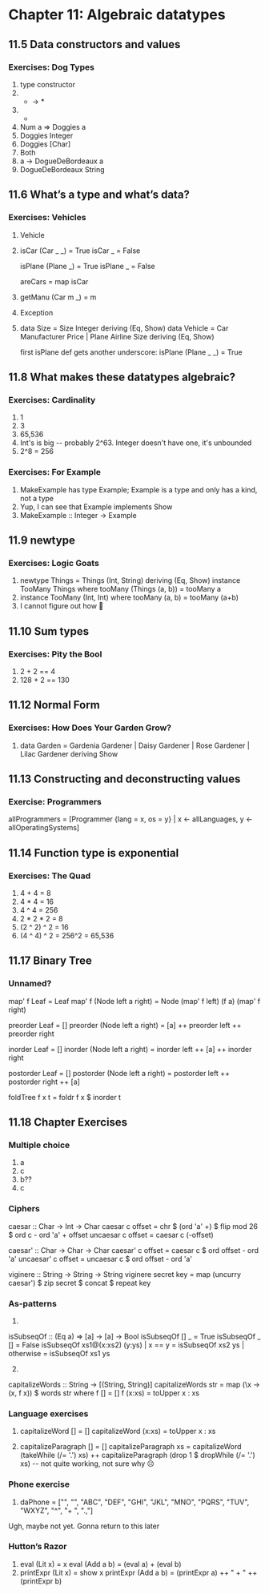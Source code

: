# Chapter 11: Algebraic datatypes

## 11.5 Data constructors and values
### Exercises: Dog Types

1. type constructor
2. * -> *
3. *
4. Num a => Doggies a
5. Doggies Integer
6. Doggies [Char]
7. Both
8. a -> DogueDeBordeaux a
9. DogueDeBordeaux String

## 11.6 What’s a type and what’s data?
### Exercises: Vehicles

 1. Vehicle
 2. isCar (Car _ _) = True
    isCar _ = False
   
    isPlane (Plane _) = True
    isPlane _ = False
   
    areCars = map isCar
    
 3. getManu (Car m _) = m
 4. Exception
 5. data Size = Size Integer deriving (Eq, Show)
    data Vehicle = Car Manufacturer Price | Plane Airline Size deriving (Eq, Show)
    
    first isPlane def gets another underscore: isPlane (Plane _ _) = True

## 11.8 What makes these datatypes algebraic?
### Exercises: Cardinality

1. 1
2. 3
3. 65,536
4. Int's is big -- probably 2^63. Integer doesn't have one, it's unbounded
5. 2^8 = 256

### Exercises: For Example

1. MakeExample has type Example; Example is a type and only has a kind, not a type
2. Yup, I can see that Example implements Show
3. MakeExample :: Integer -> Example

## 11.9 newtype
### Exercises: Logic Goats

1. newtype Things = Things (Int, String) deriving (Eq, Show)
   instance TooMany Things where tooMany (Things (a, b)) = tooMany a
2. instance TooMany (Int, Int) where tooMany (a, b) = tooMany (a+b)
3. I cannot figure out how 🤷‍

## 11.10 Sum types
### Exercises: Pity the Bool️

1. 2 + 2 == 4
2. 128 + 2 == 130

## 11.12 Normal Form
### Exercises: How Does Your Garden Grow?

1. data Garden = 
      Gardenia Gardener
    | Daisy Gardener
    | Rose Gardener
    | Lilac Gardener
    deriving Show

## 11.13 Constructing and deconstructing values
### Exercise: Programmers

allProgrammers = [Programmer {lang = x, os = y} | x <- allLanguages, y <- allOperatingSystems]

## 11.14 Function type is exponential
### Exercises: The Quad

1. 4 + 4 = 8
2. 4 * 4 = 16
3. 4 ^ 4 = 256
4. 2 * 2 * 2 = 8
5. (2 ^ 2) ^ 2 = 16
6. (4 ^ 4) ^ 2 = 256^2 = 65,536

## 11.17 Binary Tree
### Unnamed?

map' f Leaf = Leaf
map' f (Node left a right) = Node (map' f left) (f a) (map' f right)

preorder Leaf = []
preorder (Node left a right) = [a] ++ preorder left ++ preorder right

inorder Leaf = []
inorder (Node left a right) = inorder left ++ [a] ++ inorder right

postorder Leaf = []
postorder (Node left a right) = postorder left ++ postorder right ++ [a]

foldTree f x t = foldr f x $ inorder t

## 11.18 Chapter Exercises
### Multiple choice

1. a
2. c
3. b??
4. c

### Ciphers

caesar :: Char -> Int -> Char
caesar c offset = chr $ (ord 'a' +) $ flip mod 26 $ ord c - ord 'a' + offset
uncaesar c offset = caesar c (-offset)

caesar' :: Char -> Char -> Char
caesar' c offset = caesar c $ ord offset - ord 'a'
uncaesar' c offset = uncaesar c $ ord offset - ord 'a'

viginere :: String -> String -> String
viginere secret key = map (uncurry caesar') $ zip secret $ concat $ repeat key

### As-patterns

1.
isSubseqOf :: (Eq a) => [a] -> [a] -> Bool
isSubseqOf [] _ = True
isSubseqOf _ [] = False
isSubseqOf xs1@(x:xs2) (y:ys)
    | x == y = isSubseqOf xs2 ys
    | otherwise = isSubseqOf xs1 ys

2.
capitalizeWords :: String -> [(String, String)]
capitalizeWords str = map (\x -> (x, f x)) $ words str
    where 
        f [] = []
        f (x:xs) = toUpper x : xs

### Language exercises

1. capitalizeWord [] = []
   capitalizeWord (x:xs) = toUpper x : xs

2. capitalizeParagraph [] = []
   capitalizeParagraph xs = capitalizeWord (takeWhile (/= '.') xs) ++ capitalizeParagraph (drop 1 $ dropWhile (/= '.') xs)
   -- not quite working, not sure why 😔
   
### Phone exercise

1. daPhone = ["", "", "ABC", "DEF", "GHI", "JKL", "MNO", "PQRS", "TUV", "WXYZ", "^", "+ ", ".,"]

Ugh, maybe not yet. Gonna return to this later


### Hutton’s Razor

1. eval (Lit x) = x
   eval (Add a b) = (eval a) + (eval b)
2. printExpr (Lit x) = show x
   printExpr (Add a b) = (printExpr a) ++ " + " ++ (printExpr b)




















